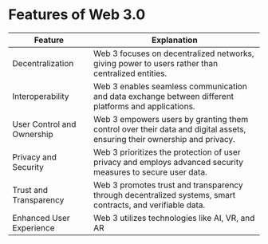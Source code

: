 # Features of Web 3.0
| Feature                                | Explanation                                                                                                                             |
|----------------------------------------|-----------------------------------------------------------------------------------------------------------------------------------------|
| Decentralization                       | Web 3 focuses on decentralized networks, giving power to users rather than centralized entities.                                       |
| Interoperability                       | Web 3 enables seamless communication and data exchange between different platforms and applications.                                   |
| User Control and Ownership             | Web 3 empowers users by granting them control over their data and digital assets, ensuring their ownership and privacy.                  |
| Privacy and Security                   | Web 3 prioritizes the protection of user privacy and employs advanced security measures to secure user data.                            |
| Trust and Transparency                 | Web 3 promotes trust and transparency through decentralized systems, smart contracts, and verifiable data.                            |
| Enhanced User Experience               | Web 3 utilizes technologies like AI, VR, and AR
